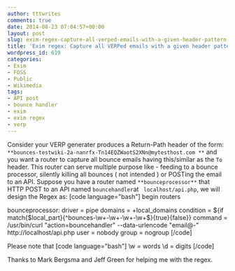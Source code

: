 ```yaml
---
author: tttwrites
comments: true
date: 2014-08-23 07:04:57+00:00
layout: post
slug: exim-regex-capture-all-verped-emails-with-a-given-header-pattern
title: 'Exim regex: Capture all VERPed emails with a given header pattern'
wordpress_id: 619
categories:
- Exim
- FOSS
- Public
- Wikimedia
tags:
- API post
- bounce handler
- exim
- exim regex
- verp
---
```


Consider your VERP generater produces a Return-Path header of the form: 
` **bounces-testwiki-2a-nanrfx-Tn14EQZWaotS2XNn@mytesthost.com **` 
and you want a router to capture all bounce emails having this/similar as the `To` header. This router can serve multiple purpose like - feeding to a bounce processor, silently killing all bounces ( not intended ) or POSTing the email to an API. 
Suppose you have a router named ` **bounceprocessor** ` that HTTP POST to an API named ` bouncehandler `at ` localhost/api.php`, we will design the Regex as:
[code language="bash"]
begin routers

bounceprocessor:
	driver = pipe
	domains = +local_domains
	condition = ${if match{$local_part}{^bounces-\w+-\w+-\w+-\w+$}{true}{false}}
	command = /usr/bin/curl "action=bouncehandler" --data-urlencode "email@-" http://localhost/api.php
	user = nobody
	group = nogroup
[/code]

Please note that
[code language="bash"]
\w = words 
\d = digits 
[/code]

Thanks to Mark Bergsma and Jeff Green for helping me with the regex.
